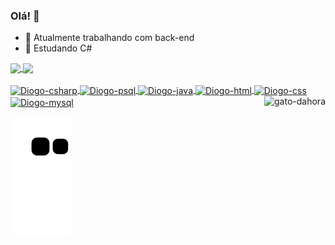 ### Olá! 👋

- 🔭 Atualmente trabalhando com back-end
- 🌱 Estudando C#
 
 <div>
  <a href="https://github.com/DiogoAntonini">
  <img height="180em"   align="center" src="https://github-readme-stats.vercel.app/api?username=DiogoAntonini&show_icons=true&theme=midnight-purple&include_all_commits=true&count_private=true"/>
  <img height="180em"  align="center" src="https://github-readme-stats.vercel.app/api/top-langs/?username=DiogoAntonini&layout=compact&langs_count=7&theme=midnight-purple" />
   
</div>
 
   <div style="display: inline_block"><br>
   <img align="center" alt="Diogo-csharp" height="30" width="40" src="https://cdn.jsdelivr.net/gh/devicons/devicon/icons/csharp/csharp-original.svg">
   <img align="center" alt="Diogo-psql" height="30" width="40" src="https://cdn.jsdelivr.net/gh/devicons/devicon/icons/postgresql/postgresql-original.svg">
   <img align="center" alt="Diogo-java" height="30" width="40" src="https://cdn.jsdelivr.net/gh/devicons/devicon/icons/java/java-original.svg" />
   <img align="center" alt="Diogo-html" height="30" width="40" src="https://cdn.jsdelivr.net/gh/devicons/devicon/icons/html5/html5-original.svg" />
   <img align="center" alt="Diogo-css" height="30" width="40" src="https://cdn.jsdelivr.net/gh/devicons/devicon/icons/css3/css3-original.svg" />
   <img align="center" alt="Diogo-mysql" height="30" width="40" src="https://cdn.jsdelivr.net/gh/devicons/devicon/icons/mysql/mysql-original.svg" />             
   <img align="right" alt="gato-dahora" src="https://i.kym-cdn.com/photos/images/original/002/486/154/c06.gif">
   
   </div>
 
 ![snake gif](https://github.com/Formandodev/Formandodev/blob/output/github-contribution-grid-snake.svg)
